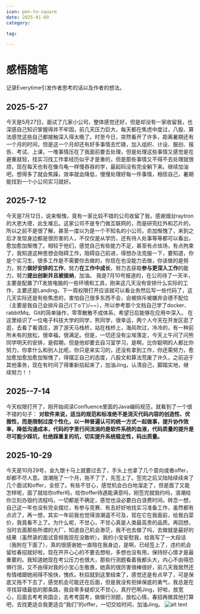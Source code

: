 ```yaml
---
icon: pen-to-square
date: 2025-01-09
category:

tag:

---
```


# 感悟随笔
记录Everytime引发作者思考的话以及作者的想法。
## 2025-5-27
今天是5月27日，面试了几家小公司，整体感觉还好，但是却没有一家收留我，也深感自己知识掌握得并不牢固，前几天压力巨大，每天都在焦虑中度过，八股、算法感觉这些自己都接触深入得太晚了。时至今日，突然看开了许多，距离暑期还有一个月的时间，但是这一个月却还有好多事情去忙碌，加入组织、计设、服创、报告、考试、上课，一堆事情压在了我面前要去处理，但是处理这些事情又感觉是在避重就轻，找实习找工作拿经历似乎才是重的，但是那些事情又不得不去处理就很烦，现在每天也有在像乌龟一样慢吞吞的学，最起码没有完全躺下来。继续加油吧，想得多了就会焦躁，效率就会降低，慢慢处理好每一件事情，相信自己，暑期能找到一个小公司实习就好。


## 2025-7-12
今天是7月12日，说来惭愧，竟有一家比较不错的公司收留了我，感谢烟台raytron的大恩大德，此生难忘。这家公司不是专门做互联网的，而是研究红外和芯片的，所以之前不是很了解，甚至一度以为是一个不知名的小公司，俞加惭愧了，来到之后才发现身边都是很厉害的人，不仅仅是从学历，还有待人处事等等都可以看出，愈加愈加惭愧了。相较于他们，感觉自己有些能力不足，甚至有点怯场，有点拘束了，我知道这种思想会阻碍工作，阻碍自己前进，得想办法克服一下，要知道，你是个实习生，很多工作是不需要你去做的，你现在也没能力去做，你该做的是努力，努力**做好安排的工作**，努力**在工作中成长**，努力去获取**参与更深入工作**的能力，努力**提出创新并且被接纳**，加油。
我是7月10号报道的，在公司待了一天半，主要是配置了IT发放电脑的一些环境和工具，刚来这几天没有安排什么实际的工作，主要还是Landing，下一周权限打开应该就可以看业务然后写一些代码了，这几天实际还是有些焦虑的，害怕自己很多东西不会，会被排斥被嫌弃会德不配位（主要是我自己会排斥自己/(ㄒoㄒ)/~~），所以参考那个文档自己学了docker、rabbitMq、Git的简单操作，零零散散不成体系，希望日后能够在应用中深入。
在这里结识了一位电子科技大学的同学，熊同学，很幸运，两个人今天在开发区逛了逛，去看了看酒庄，游了游天马栈桥，站在栈桥上，海风吹过，冷冷的，有一种前所未有的放松，很幸福，很满足。但是，一切还没有尘埃落定，今天上午问了问熊同学明天的安排，是假期，但是他却要去自习室学习，是啊，比你聪明的人都比你努力，你拿什么和别人比呢，你只是来实习的，还没有拿到工作，你还需努力，愈加愈加愈加愈加惭愧了，得摆正自己的态度，八股文和算法荒废了许久，之前迫于其他事务，现在有时间了得重新拾起来了，加油Jing，认清自己，脚踏实地，继续努力！！

## 2025--7-14
今天权限打开了，刚开始阅读Confluence里面的Java编码规范，就看到了一个很不错的句子：
**对软件来说，适当的规范和标准绝不是消灭代码内容的创造性、优雅性，而是限制过度个性化，以一种普遍认可的统一方式一起做事，提升协作效率，降低沟通成本，代码的字里行间流淌的是软件系统的血液，代码质量的提升是尽可能少踩坑，杜绝踩重复的坑，切实提升系统稳定性，码出质量。**

## 2025-10-29
今天是10月29号，金九银十马上就要过去了，手头上也拿了几个意向或者offer，却都不尽人意。浪潮拖了一个月，拖不了了，先签上了。签完之后又陆陆续续来了几个面试和offer，全拒了。有些不甘心，感觉机会白白地溜走了，但是面了又能怎样呢，面了就给你offer吗，给你offer待遇能满意吗，刚签完就毁约吗，浪潮给你立刻办毁约流程吗，一切都是不确定，感觉也没必要白白浪费时间。转念一想，自己这一年也没有完全摆烂，有参与竞赛、有去好好地找实习准备工作，虽然都有点迟了，再一想，其实一年前我也觉得浪潮遥不可及，现在它在我面前，给我白菜价，我竟看不上了。为什么呢，不甘心，不甘心真是人类最高贵的品质。再回想，当时去面那些所谓的大厂，知道自己机会渺茫，我不也去做了吗，去做就是最好的结果（虽然录的面试音频我现在没敢听）。我的小宝安慰我，给我写了一大段话（我附在下面了），真的很感谢她一直陪在我身边，是啊，已经签上了，违约机会留给春招就好啦，现在开开心心的不要去想啦，多想也没有用，保持好心情才是最重要的。我知道她现在考公压力也很大，那些行测题看着我都头大，内心不由得恐惧行测，又不由得对我的小宝心生敬畏，她真的很厉害很棒很好，前几天我居然还有情绪跟她闹得不愉快，愧疚。秋招就到这里结束了，感觉还是有点早了，可是保底又拖不下去了，感觉机会可能还在后面，但是我没有拒掉保底的勇气，我总是在寻找容错最低的那条路，我自卑多疑却又不甘心，真拧巴啊Jing，好啦，放宽心，后面去考考央国企，去考考国考，做做行测题，放松心情，春招再做其他打算吧，去找更适合我更适合“我们”的offer，一切交给时间，加油Jing。
![alt text](29e3a58ac2c6ed289f1338a362c1f55.jpg)